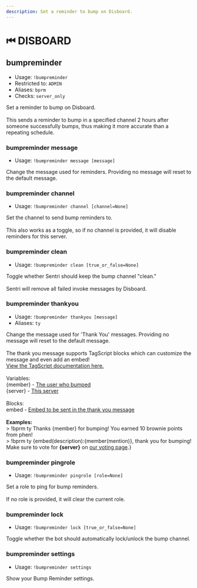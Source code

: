 ```yaml
---
description: Set a reminder to bump on Disboard.
---
```


# ⏮ DISBOARD

## bumpreminder

* Usage: `!bumpreminder`
* Restricted to: `ADMIN`
* Aliases: `bprm`
* Checks: `server_only`

Set a reminder to bump on Disboard.\
\
This sends a reminder to bump in a specified channel 2 hours after someone successfully bumps, thus making it more accurate than a repeating schedule.

### bumpreminder message

* Usage: `!bumpreminder message [message]`

Change the message used for reminders. Providing no message will reset to the default message.

### bumpreminder channel

* Usage: `!bumpreminder channel [channel=None]`

Set the channel to send bump reminders to.\
\
This also works as a toggle, so if no channel is provided, it will disable reminders for this server.

### bumpreminder clean

* Usage: `!bumpreminder clean [true_or_false=None]`

Toggle whether Sentri should keep the bump channel "clean."\
\
Sentri will remove all failed invoke messages by Disboard.

### bumpreminder thankyou

* Usage: `!bumpreminder thankyou [message]`
* Aliases: `ty`

Change the message used for 'Thank You' messages. Providing no message will reset to the default message.\
\
The thank you message supports TagScript blocks which can customize the message and even add an embed!\
[View the TagScript documentation here.](https://phen-cogs.readthedocs.io/en/latest/index.html)\
\
Variables:\
{member} - [The user who bumped](https://phen-cogs.readthedocs.io/en/latest/tags/default\_variables.html#author-block)\
{server} - [This server](https://phen-cogs.readthedocs.io/en/latest/tags/default\_variables.html#server-block)\
\
Blocks:\
embed - [Embed to be sent in the thank you message](https://phen-cogs.readthedocs.io/en/latest/tags/parsing\_blocks.html#embed-block)\
\
**Examples:**\
\> !bprm ty Thanks {member} for bumping! You earned 10 brownie points from phen!\
\> !bprm ty {embed(description):{member(mention)}, thank you for bumping! Make sure to vote for **{server}** on [our voting page](https://disboard.org/server/%7Bserver\(id\)%7D).}

### bumpreminder pingrole

* Usage: `!bumpreminder pingrole [role=None]`

Set a role to ping for bump reminders.\
\
If no role is provided, it will clear the current role.

### bumpreminder lock

* Usage: `!bumpreminder lock [true_or_false=None]`

Toggle whether the bot should automatically lock/unlock the bump channel.

### bumpreminder settings

* Usage: `!bumpreminder settings`

Show your Bump Reminder settings.
